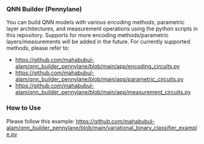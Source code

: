 ### QNN Builder (Pennylane)
You can build QNN models with various encoding methods, parametric layer architectures, and measurement operations using the python scripts in this repository. Supports for more encoding methods/parametric layers/measurements will be added in the future. For currently supported methods, please refer to:
* https://github.com/mahabubul-alam/qnn_builder_pennylane/blob/main/app/encoding_circuits.py
* https://github.com/mahabubul-alam/qnn_builder_pennylane/blob/main/app/parametric_circuits.py
* https://github.com/mahabubul-alam/qnn_builder_pennylane/blob/main/app/measurement_circuits.py

### How to Use

Please follow this example: https://github.com/mahabubul-alam/qnn_builder_pennylane/blob/main/variational_binary_classifier_example.py
